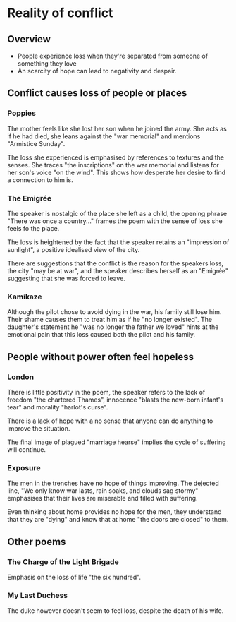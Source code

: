 

# Reality of conflict

## Overview

- People experience loss when they're separated from someone of something they love
- An scarcity of hope can lead to negativity and despair.

## Conflict causes loss of people or places

### Poppies

The mother feels like she lost her son when he joined the army. She acts as if he had died, she leans against the "war memorial" and mentions "Armistice Sunday".

The loss she experienced is emphasised by references to textures and the senses. She traces "the inscriptions" on the war memorial and listens for her son's voice "on the wind". This shows how desperate her desire to find a connection to him is.

### The Emigrée

The speaker is nostalgic of the place she left as a child, the opening phrase "There was once a country..." frames the poem with the sense of loss she feels fo the place.

The loss is heightened by the fact that the speaker retains an "impression of sunlight", a positive idealised view of the city.

There are suggestions that the conflict is the reason for the speakers loss, the city "may be at war", and the speaker describes herself as an "Emigrée" suggesting that she was forced to leave.

### Kamikaze

Although the pilot chose to avoid dying in the war, his family still lose him. Their shame causes them to treat him as if he "no longer existed".
The daughter's statement he "was no longer the father we loved" hints at the emotional pain that this loss caused both the pilot and his family.

## People without power often feel hopeless

### London

There is little positivity in the poem, the speaker refers to the lack of freedom "the chartered Thames", innocence "blasts the new-born infant's tear" and morality "harlot's curse".

There is a lack of hope with a no sense that anyone can do anything to improve the situation.

The final image of plagued "marriage hearse" implies the cycle of suffering will continue.

### Exposure

The men in the trenches have no hope of things improving. The dejected line, "We only know war lasts, rain soaks, and clouds sag stormy" emphasises that their lives are miserable and filled with suffering.

Even thinking about home provides no hope for the men, they understand that they are "dying" and know that at home "the doors are closed" to them.

## Other poems

### The Charge of the Light Brigade

Emphasis on the loss of life "the six hundred".

### My Last Duchess

The duke however doesn't seem to feel loss, despite the death of his wife.

